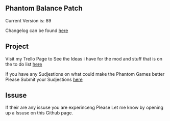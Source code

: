 Phantom Balance Patch
---------------------

Current Version is: 89

Changelog can be found [here](changelog.md)


Project
-------
Visit my Trello Page to See the Ideas i have for the mod and stuff that is on the to do list [here](https://trello.com/b/cnUefu6F/phantom-balance-patch) 

If you have any Sudjestions on what could make the Phantom Games better Please Submit your Sudjestions [here](https://forms.gle/4z4WF6hgK6Nr2QQm9)

Issuse
------
If their are any issuse you are experinceng Please Let me know by opening up a Issuse on this Github page.
